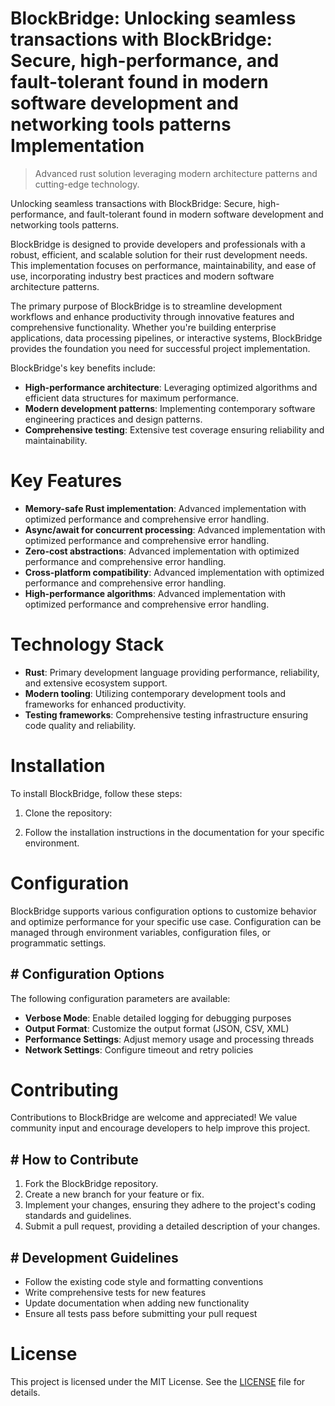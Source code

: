<!-- fallback_BlockBridge_20251020115642_60103 -->

# BlockBridge: Unlocking seamless transactions with BlockBridge: Secure, high-performance, and fault-tolerant found in modern software development and networking tools patterns Implementation
> Advanced rust solution leveraging modern architecture patterns and cutting-edge technology.

Unlocking seamless transactions with BlockBridge: Secure, high-performance, and fault-tolerant found in modern software development and networking tools patterns.

BlockBridge is designed to provide developers and professionals with a robust, efficient, and scalable solution for their rust development needs. This implementation focuses on performance, maintainability, and ease of use, incorporating industry best practices and modern software architecture patterns.

The primary purpose of BlockBridge is to streamline development workflows and enhance productivity through innovative features and comprehensive functionality. Whether you're building enterprise applications, data processing pipelines, or interactive systems, BlockBridge provides the foundation you need for successful project implementation.

BlockBridge's key benefits include:

* **High-performance architecture**: Leveraging optimized algorithms and efficient data structures for maximum performance.
* **Modern development patterns**: Implementing contemporary software engineering practices and design patterns.
* **Comprehensive testing**: Extensive test coverage ensuring reliability and maintainability.

# Key Features

* **Memory-safe Rust implementation**: Advanced implementation with optimized performance and comprehensive error handling.
* **Async/await for concurrent processing**: Advanced implementation with optimized performance and comprehensive error handling.
* **Zero-cost abstractions**: Advanced implementation with optimized performance and comprehensive error handling.
* **Cross-platform compatibility**: Advanced implementation with optimized performance and comprehensive error handling.
* **High-performance algorithms**: Advanced implementation with optimized performance and comprehensive error handling.

# Technology Stack

* **Rust**: Primary development language providing performance, reliability, and extensive ecosystem support.
* **Modern tooling**: Utilizing contemporary development tools and frameworks for enhanced productivity.
* **Testing frameworks**: Comprehensive testing infrastructure ensuring code quality and reliability.

# Installation

To install BlockBridge, follow these steps:

1. Clone the repository:


2. Follow the installation instructions in the documentation for your specific environment.

# Configuration

BlockBridge supports various configuration options to customize behavior and optimize performance for your specific use case. Configuration can be managed through environment variables, configuration files, or programmatic settings.

## # Configuration Options

The following configuration parameters are available:

* **Verbose Mode**: Enable detailed logging for debugging purposes
* **Output Format**: Customize the output format (JSON, CSV, XML)
* **Performance Settings**: Adjust memory usage and processing threads
* **Network Settings**: Configure timeout and retry policies

# Contributing

Contributions to BlockBridge are welcome and appreciated! We value community input and encourage developers to help improve this project.

## # How to Contribute

1. Fork the BlockBridge repository.
2. Create a new branch for your feature or fix.
3. Implement your changes, ensuring they adhere to the project's coding standards and guidelines.
4. Submit a pull request, providing a detailed description of your changes.

## # Development Guidelines

* Follow the existing code style and formatting conventions
* Write comprehensive tests for new features
* Update documentation when adding new functionality
* Ensure all tests pass before submitting your pull request

# License

This project is licensed under the MIT License. See the [LICENSE](https://github.com/paaak/BlockBridge/blob/main/LICENSE) file for details.
